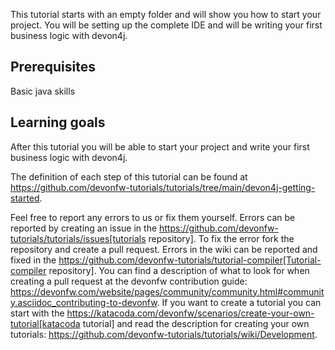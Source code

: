 This tutorial starts with an empty folder and will show you how to start your project. You will be setting up the complete IDE and will be writing your first business logic with devon4j.

## Prerequisites
Basic java skills

## Learning goals
After this tutorial you will be able to start your project and write your first business logic with devon4j.



The definition of each step of this tutorial can be found at https://github.com/devonfw-tutorials/tutorials/tree/main/devon4j-getting-started. 

Feel free to report any errors to us or fix them yourself. Errors can be reported by creating an issue in the https://github.com/devonfw-tutorials/tutorials/issues[tutorials repository]. To fix the error fork the repository and create a pull request. Errors in the wiki can be reported and fixed in the https://github.com/devonfw-tutorials/tutorial-compiler[Tutorial-compiler repository].
You can find a description of what to look for when creating a pull request at the devonfw contribution guide: https://devonfw.com/website/pages/community/community.html#community.asciidoc_contributing-to-devonfw. If you want to create a tutorial you can start with the https://katacoda.com/devonfw/scenarios/create-your-own-tutorial[katacoda tutorial] and read the description for creating your own tutorials: https://github.com/devonfw-tutorials/tutorials/wiki/Development.

